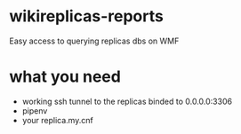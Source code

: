 # wikireplicas-reports
Easy access to querying replicas dbs on WMF

# what you need
- working ssh tunnel to the replicas binded to 0.0.0.0:3306
- pipenv
- your replica.my.cnf
